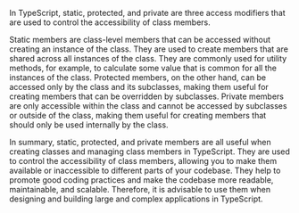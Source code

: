 In TypeScript, static, protected, and private are three access modifiers that are used to control the accessibility of class members.

Static members are class-level members that can be accessed without creating an instance of the class. They are used to create members that are shared across all instances of the class. They are commonly used for utility methods, for example, to calculate some value that is common for all the instances of the class. Protected members, on the other hand, can be accessed only by the class and its subclasses, making them useful for creating members that can be overridden by subclasses. Private members are only accessible within the class and cannot be accessed by subclasses or outside of the class, making them useful for creating members that should only be used internally by the class.

In summary, static, protected, and private members are all useful when creating classes and managing class members in TypeScript. They are used to control the accessibility of class members, allowing you to make them available or inaccessible to different parts of your codebase. They help to promote good coding practices and make the codebase more readable, maintainable, and scalable. Therefore, it is advisable to use them when designing and building large and complex applications in TypeScript.
